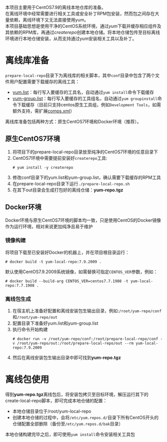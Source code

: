 本项目主要用于CentOS7.9的离线本地仓库的准备。  
在离线环境中经常需要进行相关工具或安全补丁RPM包安装，然而包之间存在大量依赖，离线环境下又无法直接使用yum。  
本项目基础思想是使用干净的CentOS系统环境，通过*yum*下载并缓存相应组件及其依赖的RPM库，再通过*createrepo*创建本地仓储。将本地仓储包传至目标离线环境进行本地仓储安装，从而支持通过yum安装相关工具以及补丁。
# 离线库准备
`prepare-local-repo`目录下为离线库的相关脚本，其中`conf`目录中包含了两个文件用户配置需要下载缓存的离线工具：
* [yum.list](./prepare-local-repo/conf/yum.list)：每行写入要缓存的工具名，自动通过`yum install`命令下载缓存
* [yum-group.list](./prepare-local-repo/conf/yum-group.list)：每行写入要缓存的工具组名，自动通过`yum groupinstall`命令下载缓存（目前只支持centos原生工具组，例如`Development Tools`，如需额外支持，需扩展[comps.xml](./prepare-local-repo/yum-repo/comps.xml)）

离线库准备包括两种方式：原生CentOS7环境和Docker环境（推荐）。
## 原生CentOS7环境
1. 将项目下的prepare-local-repo目录放至纯净的CentOS7环境的任意目录下
2. CentOS7环境中需要提前安装好`createrepo`工具:
   ```
   # yum install -y createrepo
   ```
3. 修改conf目录下的yum.list和yum-group.list，确认需要下载缓存的RPM工具
4. 在prepare-local-repo目录下运行`./prepare-local-repo.sh`
5. 在其下out目录会生成打包好的离线仓储：**yum-repo.tgz**
## Docker环境
Docker环境与原生CentOS7环境的脚本均一致，只是使用CentOS的Docker镜像作为运行环境，相对来说更加纯净且易于维护
### 镜像构建
将项目下载至已安装好Docker的机器上，并在项目根目录运行：
```
# docker build -t yum-local-repo:7.9.2009 .
```
默认使用CentOS7.9.2009系统镜像，如需替换可指定`CENTOS_VER`参数，例如：
```
# docker build --build-arg CENTOS_VER=centos7.7.1908 -t yum-local-repo:7.7.1908 .
```
### 离线包生成
1. 在宿主机上准备好配置和离线安装包生输出目录，例如:`/root/yum-repo/conf`和`/root/yum-repo/out`
2. 配置目录下准备好yum.list和yum-group.list
3. 执行命令开始构建
   ```
   # docker run -v /root/yum-repo/conf:/root/prepare-local-repo/conf -v /root/yum-repo/out:/root/prepare-local-repo/out --rm yum-local-repo:7.9.2009
   ```
4. 然后在离线安装包生输出目录中即可找到**yum-repo.tgz**

# 离线包使用
得到**yum-repo.tgz**离线包后，将安装包拷贝至目标环境，解压运行其下的create-local-repo脚本，即可完成本地仓储的配置：
* 本地仓储目录位于/root/yum-local-repo
* 创建本地仓储的过程中，会将`/etc/yum.repos.d/`目录下所有CentOS开头的仓储配置全部删除（备份至`/etc/yum.repos.d/bak`目录）  

本地仓储构建完毕之后，即可使用`yum install`命令安装相关工具包
